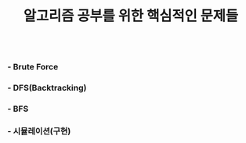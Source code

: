 <div align=center>
  <h1>알고리즘 공부를 위한 핵심적인 문제들</h1>
</div>
<br/>
<br/>
  <h3>- Brute Force</h3>
  <h3>- DFS(Backtracking)</h3>
  <h3>- BFS</h3>
  <h3>- 시뮬레이션(구현)</h3>
